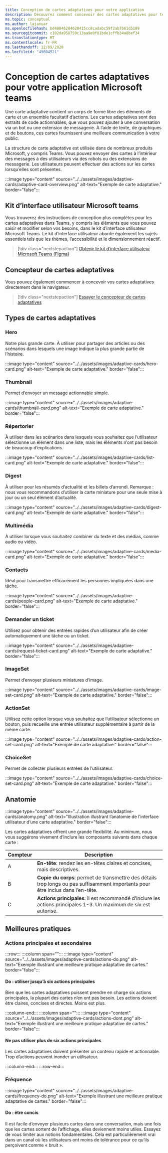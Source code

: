 ```yaml
---
title: Conception de cartes adaptatives pour votre application
description: Découvrez comment concevoir des cartes adaptatives pour teams et obtenir le kit d’interface utilisateur Microsoft Teams.
ms.topic: conceptual
ms.author: lajanuar
ms.openlocfilehash: bd48846284620415cc8cadabc59f2ab7b61d5189
ms.sourcegitcommit: c102da958759c13aa9e0f81bde1cffb34a8bef34
ms.translationtype: MT
ms.contentlocale: fr-FR
ms.lasthandoff: 12/09/2020
ms.locfileid: "49604521"
---
```

# <a name="designing-adaptive-cards-for-your-microsoft-teams-app"></a>Conception de cartes adaptatives pour votre application Microsoft teams

Une carte adaptative contient un corps de forme libre des éléments de carte et un ensemble facultatif d’actions. Les cartes adaptatives sont des extraits de code actionnables, que vous pouvez ajouter à une conversation via un bot ou une extension de messagerie. À l’aide de texte, de graphiques et de boutons, ces cartes fournissent une meilleure communication à votre public.

La structure de carte adaptative est utilisée dans de nombreux produits Microsoft, y compris Teams. Vous pouvez envoyer des cartes à l’intérieur des messages à des utilisateurs via des robots ou des extensions de messagerie. Les utilisateurs peuvent effectuer des actions sur les cartes lorsqu’elles sont présentes.

:::image type="content" source="../../assets/images/adaptive-cards/adaptive-card-overview.png" alt-text="Exemple de carte adaptative." border="false":::

## <a name="microsoft-teams-ui-kit"></a>Kit d’interface utilisateur Microsoft teams

Vous trouverez des instructions de conception plus complètes pour les cartes adaptatives dans Teams, y compris les éléments que vous pouvez saisir et modifier selon vos besoins, dans le kit d’interface utilisateur Microsoft Teams. Le kit d’interface utilisateur aborde également les sujets essentiels tels que les thèmes, l’accessibilité et le dimensionnement réactif.

> [!div class="nextstepaction"]
> [Obtenir le kit d’interface utilisateur Microsoft Teams (Figma)](https://www.figma.com/community/file/916836509871353159)

## <a name="adaptive-cards-designer"></a>Concepteur de cartes adaptatives

Vous pouvez également commencer à concevoir vos cartes adaptatives directement dans le navigateur.

> [!div class="nextstepaction"]
> [Essayer le concepteur de cartes adaptatives](https://adaptivecards.io/designer/)

## <a name="types-of-adaptive-cards"></a>Types de cartes adaptatives

### <a name="hero"></a>Hero

Notre plus grande carte. À utiliser pour partager des articles ou des scénarios dans lesquels une image indique la plus grande partie de l’histoire.

:::image type="content" source="../../assets/images/adaptive-cards/hero-card.png" alt-text="Exemple de carte adaptative." border="false":::

### <a name="thumbnail"></a>Thumbnail

Permet d’envoyer un message actionnable simple.

:::image type="content" source="../../assets/images/adaptive-cards/thumbnail-card.png" alt-text="Exemple de carte adaptative." border="false":::

### <a name="list"></a>Répertorier

À utiliser dans les scénarios dans lesquels vous souhaitez que l’utilisateur sélectionne un élément dans une liste, mais les éléments n’ont pas besoin de beaucoup d’explications.

:::image type="content" source="../../assets/images/adaptive-cards/list-card.png" alt-text="Exemple de carte adaptative." border="false":::

### <a name="digest"></a>Digest

À utiliser pour les résumés d’actualité et les billets d’arrondi. Remarque : nous vous recommandons d’utiliser la carte miniature pour une seule mise à jour ou un seul élément d’actualité.

:::image type="content" source="../../assets/images/adaptive-cards/digest-card.png" alt-text="Exemple de carte adaptative." border="false":::

### <a name="media"></a>Multimédia

À utiliser lorsque vous souhaitez combiner du texte et des médias, comme audio ou vidéo.

:::image type="content" source="../../assets/images/adaptive-cards/media-card.png" alt-text="Exemple de carte adaptative." border="false":::

### <a name="people"></a>Contacts

Idéal pour transmettre efficacement les personnes impliquées dans une tâche.

:::image type="content" source="../../assets/images/adaptive-cards/people-card.png" alt-text="Exemple de carte adaptative." border="false":::

### <a name="request-ticket"></a>Demander un ticket

Utilisez pour obtenir des entrées rapides d’un utilisateur afin de créer automatiquement une tâche ou un ticket.

:::image type="content" source="../../assets/images/adaptive-cards/request-ticket-card.png" alt-text="Exemple de carte adaptative." border="false":::

### <a name="imageset"></a>ImageSet

Permet d’envoyer plusieurs miniatures d’image.

:::image type="content" source="../../assets/images/adaptive-cards/image-set-card.png" alt-text="Exemple de carte adaptative." border="false":::

### <a name="actionset"></a>ActionSet

Utilisez cette option lorsque vous souhaitez que l’utilisateur sélectionne un bouton, puis recueille une entrée utilisateur supplémentaire à partir de la même carte.

:::image type="content" source="../../assets/images/adaptive-cards/action-set-card.png" alt-text="Exemple de carte adaptative." border="false":::

### <a name="choiceset"></a>ChoiceSet

Permet de collecter plusieurs entrées de l’utilisateur.

:::image type="content" source="../../assets/images/adaptive-cards/choice-set-card.png" alt-text="Exemple de carte adaptative." border="false":::

## <a name="anatomy"></a>Anatomie

:::image type="content" source="../../assets/images/adaptive-cards/anatomy.png" alt-text="Illustration illustrant l’anatomie de l’interface utilisateur d’une carte adaptative." border="false":::

Les cartes adaptatives offrent une grande flexibilité. Au minimum, nous vous suggérons vivement d’inclure les composants suivants dans chaque carte :

|Compteur|Description|
|----------|-----------|
|A|**En-tête**: rendez les en-têtes claires et concises, mais descriptives.|
|B|**Copie du corps**: permet de transmettre des détails trop longs ou pas suffisamment importants pour être inclus dans l’en-tête.|
|C|**Actions principales**: il est recommandé d’inclure les actions principales 1-3. Un maximum de six est autorisé.|

## <a name="best-practices"></a>Meilleures pratiques

### <a name="primary-and-secondary-actions"></a>Actions principales et secondaires

:::row:::
   :::column span="":::
:::image type="content" source="../../assets/images/adaptive-cards/actions-do.png" alt-text="Exemple illustrant une meilleure pratique adaptative de cartes." border="false":::

#### <a name="do-use-up-to-six-primary-actions"></a>Do : utiliser jusqu’à six actions principales

Bien que les cartes adaptatives puissent prendre en charge six actions principales, la plupart des cartes n’en ont pas besoin. Les actions doivent être claires, concises et directes. Moins est plus.

   :::column-end:::
   :::column span="":::
:::image type="content" source="../../assets/images/adaptive-cards/actions-dont.png" alt-text="Exemple illustrant une meilleure pratique adaptative de cartes." border="false":::

#### <a name="dont-use-more-than-six-primary-actions"></a>Ne pas utiliser plus de six actions principales

Les cartes adaptatives doivent présenter un contenu rapide et actionnable. Trop d’actions peuvent inonder un utilisateur.

   :::column-end:::
:::row-end:::

### <a name="frequency"></a>Fréquence

:::image type="content" source="../../assets/images/adaptive-cards/frequency-do.png" alt-text="Exemple illustrant une meilleure pratique adaptative de cartes." border="false":::

#### <a name="do-be-concise"></a>Do : être concis

Il est facile d’envoyer plusieurs cartes dans une conversation, mais une fois que les cartes sortent de l’affichage, elles deviennent moins utiles. Essayez de vous limiter aux notions fondamentales. Cela est particulièrement vrai dans un canal où les utilisateurs ont moins de tolérance pour ce qu’ils perçoivent comme « bruit ».
